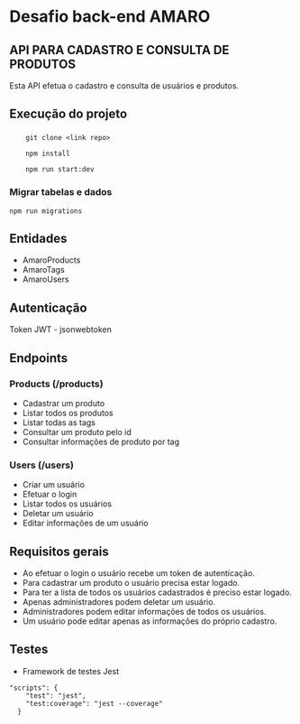# Desafio back-end AMARO

## API PARA CADASTRO E CONSULTA DE PRODUTOS

Esta API efetua o cadastro e consulta de usuários e produtos.

## Execução do projeto

### 

~~~
    git clone <link repo>

    npm install

    npm run start:dev
~~~
 
### Migrar tabelas e dados 

~~~
npm run migrations
~~~

## Entidades 

- AmaroProducts
- AmaroTags
- AmaroUsers

## Autenticação

Token JWT - jsonwebtoken 

## Endpoints

### Products (/products)

- Cadastrar um produto 
- Listar todos os produtos
- Listar todas as tags
- Consultar um produto pelo id
- Consultar informações de produto por tag

### Users (/users)

- Criar um usuário
- Efetuar o login
- Listar todos os usuários 
- Deletar um usuário 
- Editar informações de um usuário 

## Requisitos gerais 

- Ao efetuar o login o usuário recebe um token de autenticação.
- Para cadastrar um produto o usuário precisa estar logado.
- Para ter a lista de todos os usuários cadastrados é preciso estar logado.
- Apenas administradores podem deletar um usuário.
- Administradores podem editar informações de todos os usuários.
- Um usuário pode editar apenas as informações do próprio cadastro.

## Testes 

- Framework de testes Jest

~~~
"scripts": {
    "test": "jest",
    "test:coverage": "jest --coverage"
  }
~~~
